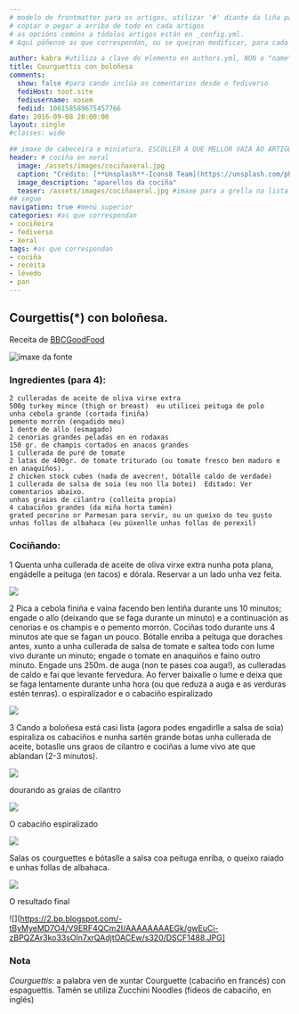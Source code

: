 ```yaml
---
# modelo de frontmatter para os artigos, utilizar '#' diante da liña para agochar o elemento
# copiar e pegar a arriba de todo en cada artigos
# as opcións comúns a tódolos artigos están en _config.yml. 
# Aquí póñense as que correspondan, ou se queiran modificar, para cada artigo concreto

author: kabra #utiliza a clave do elemento en authors.yml, NON o "name"
title: Courguettis con boloñesa
comments: 
  show: false #para cando inclúa os comentarios desde o fediverso
  fediHost: toot.site
  fediusername: xosem
  fediid: 106158589675457766
date: 2016-09-08 20:00:00
layout: single
#classes: wide

## imaxe de cabeceira e miniatura, ESCOLLER A QUE MELLOR VAIA AO ARTIGO. Só UNHA.
header: # cociña en xeral
  image: /assets/images/cociñaxeral.jpg
  caption: "Crédito: [**Unsplash**-Icons8 Team](https://unsplash.com/photos/seDjj4dmC9s)"
  image_description: "aparellos da cociña"
  teaser: /assets/images/cociñaxeral.jpg #imaxe para a grella na lista
## segue  
navigation: true #menú superior
categories: #as que correspondan
- cociñeira
- fediverso
- Xeral
tags: #as que correspondan
- cociña
- receita
- lévedo
- pan
---
```


## Courgettis(*) con boloñesa.


Receita de [BBCGoodFood](http://www.bbcgoodfood.com/recipes/courgetti-bolognese)

![imaxe da fonte](https://lh6.googleusercontent.com/1AuJIw3HnaVw2npPGuw6hkpvaJIBtb0bT8bc3cQJ1yanALrBXpMi5sAs_x4dccHYfzgYwiQMiOaXlrLcQnO4DVBJ_-0zYSwV32WNt_vftdRt8T1MORXcw3TeRycb8suwjPlUvXIV)


### Ingredientes (para 4):

    2 culleradas de aceite de oliva virxe extra
    500g turkey mince (thigh or breast)  eu utilicei peituga de polo
    unha cebola grande (cortada finiña)
    pemento morrón (engadido meu)
    1 dente de allo (esmagado)
    2 cenorias grandes peladas en en rodaxas
    150 gr. de champis cortados en anacos grandes
    1 cullerada de puré de tomate
    2 latas de 400gr. de tomate triturado (ou tomate fresco ben maduro e en anaquiños).
    2 chicken stock cubes (nada de avecren!, bótalle caldo de verdade)
    1 cullerada de salsa de soia (eu non lla botei)  Editado: Ver comentarios abaixo.
    unhas graias de cilantro (colleita propia)
    4 cabaciños grandes (da miña horta tamén)
    grated pecorino or Parmesan para servir, ou un queixo do teu gusto
    unhas follas de albahaca (eu púxenlle unhas follas de perexil)




### Cociñando:


1
Quenta unha cullerada de aceite de oliva virxe extra nunha pota plana, engádelle a peituga (en tacos) e dórala. Reservar a un lado unha vez feita.

![](https://4.bp.blogspot.com/-OgDVZVbAP5o/V9ERP6xALkI/AAAAAAAAEG8/Hk7mp8rqYVwKtuiy97DIShcq75_gInewgCEw/s320/DSCF1487.JPG )

2
Pica a cebola finiña e vaina facendo ben lentiña durante uns 10 minutos; engade o allo (deixando que se faga durante un minuto) e a continuación as cenorias e os champis e o pemento morrón. Cociñas todo durante uns 4 minutos ate que se fagan un pouco.
Bótalle enriba a peituga que doraches antes, xunto a unha cullerada de salsa de tomate e saltea todo con lume vivo durante un minuto; engade o tomate en anaquiños e faino outro minuto.
Engade uns 250m. de auga (non te pases coa auga!), as culleradas de caldo e fai que levante fervedura. Ao ferver baixalle o lume e deixa que se faga lentamente durante unha hora (ou que reduza a auga e as verduras estén tenras).
o espiralizador e o cabaciño espiralizado

![](https://4.bp.blogspot.com/-97hx3xmx4_k/V9EROZH2eVI/AAAAAAAAEG0/ZUXeezsX3EIbi32tQWU3BwvhX-VtoiHjACEw/s320/DSCF1482.JPG )

3
Cando a boloñesa está casi lista (agora podes engadirlle a salsa de soia) espiraliza os cabaciños e nunha sartén grande botas unha cullerada de aceite, botaslle uns graos de cilantro  e cociñas a lume vivo ate que ablandan (2-3 minutos).

![](https://4.bp.blogspot.com/-uQBBcCHXseI/V9ERPXgoTEI/AAAAAAAAEG4/LZy0JTpMho0AgHweItHAwyTvP2LI-IpmgCEw/s320/DSCF1486.JPG )

dourando as graias de cilantro

![](https://2.bp.blogspot.com/-9Gv1asH97eQ/V9ERMjBcCaI/AAAAAAAAEGs/ltLDZz5hPcs7yWzvHhNuINWr099IS4cmQCEw/s320/DSCF1479.JPG )

O cabaciño espiralizado

![](https://4.bp.blogspot.com/-h7ZemXyY1D4/V9ERM-Jg_oI/AAAAAAAAEGw/7mCKuRZpb84R_v0wQ1UiAVPNT-iSuU14ACEw/s320/DSCF1478.JPG )

 Salas os courguettes e bótaslle a salsa coa peituga enriba, o queixo raiado e unhas follas de albahaca.
 
 ![](https://4.bp.blogspot.com/-6dv0H3HXM4c/V9ERK_i0s1I/AAAAAAAAEGo/ActsA9U53YE49uA1wrCzt6ovwZRTISecgCLcB/s320/DSCF1476.JPG)

O resultado final

![](https://2.bp.blogspot.com/-tByMyeMD7O4/V9ERF4QCm2I/AAAAAAAAEGk/gwEuCi-zBPQZAr3ko33sOln7xrQAdjtOACEw/s320/DSCF1488.JPG]

### Nota

_Courguettis_: a palabra ven de xuntar Courguette (cabaciño en francés) con espaguettis. Tamén se utiliza Zucchini Noodles (fideos de cabaciño, en inglés)
